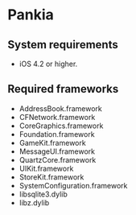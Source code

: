 # Pankia

## System requirements

- iOS 4.2 or higher.

## Required frameworks

- AddressBook.framework
- CFNetwork.framework
- CoreGraphics.framework
- Foundation.framework
- GameKit.framework
- MessageUI.framework
- QuartzCore.framework
- UIKit.framework
- StoreKit.framework
- SystemConfiguration.framework
- libsqlite3.dylib
- libz.dylib